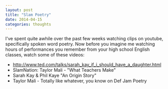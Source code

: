 ```yaml
---
layout: post
title: "Slam Poetry"
date: 2014-04-15
categories: thoughts
---
```


I've spent quite awhile over the past few weeks watching clips on youtube, specifically spoken word poetry. Now before you imagine me watching hours of performances you remember from your high school English classes, watch some of these videos:

* http://www.ted.com/talks/sarah_kay_if_i_should_have_a_daughter.html
* SlamNation: Taylor Mali - "What Teachers Make"
* Sarah Kay & Phil Kaye "An Origin Story"
* Taylor Mali - Totally like whatever, you know on Def Jam Poetry
